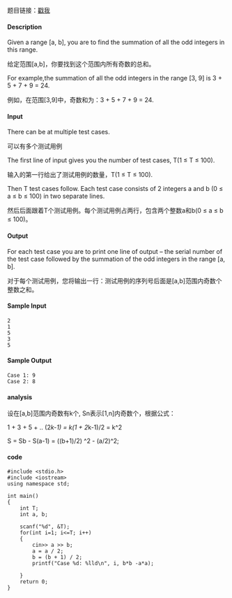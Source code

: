 题目链接：[戳我](https://uva.onlinejudge.org/index.php?option=com_onlinejudge&Itemid=8&page=show_problem&problem=1724) 

#### Description

Given a range [a, b], you are to find the summation of all the odd integers in this range.

 给定范围[a,b]，你要找到这个范围内所有奇数的总和。

For example,the summation of all the odd integers in the range [3, 9] is 3 + 5 + 7 + 9 = 24.

例如，在范围[3,9]中，奇数和为：3 + 5 + 7 + 9 = 24.

#### Input

There can be at multiple test cases.

可以有多个测试用例

 The first line of input gives you the number of test cases, T(1 ≤ T ≤ 100).

输入的第一行给出了测试用例的数量，T(1 ≤ T ≤ 100).

 Then T test cases follow. Each test case consists of 2 integers a and b (0 ≤ a ≤ b ≤ 100)
in two separate lines.

然后后面跟着T个测试用例。每个测试用例占两行，包含两个整数a和b(0 ≤ a ≤ b ≤ 100)。

#### Output

For each test case you are to print one line of output – the serial number of the test case followed by the summation of the odd integers in the range [a, b].

对于每个测试用例，您将输出一行：测试用例的序列号后面是[a,b]范围内奇数个整数之和。

#### Sample Input

```
2
1
5
3
5
```

#### Sample Output

```
Case 1: 9
Case 2: 8
```

#### analysis

设在[a,b]范围内奇数有k个, Sn表示[1,n]内奇数个，根据公式：

1 + 3 + 5 + .. (2*k-1) = k(1 + 2*k-1)/2 = k^2

S = Sb - S(a-1) = ((b+1)/2) ^2 - (a/2)^2;

#### code

```
#include <stdio.h>
#include <iostream>
using namespace std;

int main()
{
    int T;
    int a, b;

    scanf("%d", &T);
    for(int i=1; i<=T; i++)
    {
        cin>> a >> b;
        a = a / 2;
        b = (b + 1) / 2;
        printf("Case %d: %lld\n", i, b*b -a*a);

    }
    return 0;
}
```



